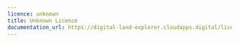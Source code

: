 ```yaml
---
licence: unknown
title: Unknown Licence
documentation_url: https://digital-land-explorer.cloudapps.digital/licences/unknown
---
```


